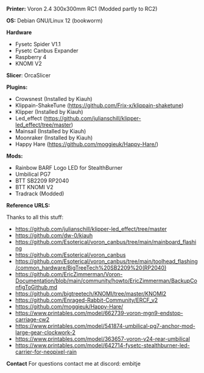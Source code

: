 **Printer:** Voron 2.4 300x300mm RC1 (Modded partly to RC2)

**OS:** Debian GNU/Linux 12 (bookworm)

**Hardware**
- Fysetc Spider V1.1
- Fysetc Canbus Expander
- Raspberry 4
- KNOMI V2

**Slicer**: OrcaSlicer

**Plugins:**
- Crowsnest (Installed by Kiauh)
- Klippain-ShakeTune (https://github.com/Frix-x/klippain-shaketune)
- Klipper (Installed by Kiauh)
- Led_effect (https://github.com/julianschill/klipper-led_effect/tree/master)
- Mainsail (Installed by Kiauh)
- Moonraker (Installed by Kiauh)
- Happy Hare (https://github.com/moggieuk/Happy-Hare/)

**Mods:**
- Rainbow BARF Logo LED for StealthBurner
- Umbilical PG7
- BTT SB2209 RP2040
- BTT KNOMI V2
- Tradrack (Modded)

**Reference URLS:**

Thanks to all this stuff:
- https://github.com/julianschill/klipper-led_effect/tree/master
- https://github.com/dw-0/kiauh
- https://github.com/Esoterical/voron_canbus/tree/main/mainboard_flashing
- https://github.com/Esoterical/voron_canbus
- https://github.com/Esoterical/voron_canbus/tree/main/toolhead_flashing/common_hardware/BigTreeTech%20SB2209%20(RP2040)
- https://github.com/EricZimmerman/Voron-Documentation/blob/main/community/howto/EricZimmerman/BackupConfigToGithub.md
- https://github.com/bigtreetech/KNOMI/tree/master/KNOMI2
- https://github.com/Enraged-Rabbit-Community/ERCF_v2
- https://github.com/moggieuk/Happy-Hare/
- https://www.printables.com/model/662739-voron-mgn9-endstop-carriage-cw2
- https://www.printables.com/model/541874-umbilical-pg7-anchor-mod-large-gear-clockwork-2
- https://www.printables.com/model/363657-voron-v24-rear-umbilical
- https://www.printables.com/model/642714-fysetc-stealthburner-led-carrier-for-neopixel-rain

  
**Contact**
For questions contact me at discord: embitje
